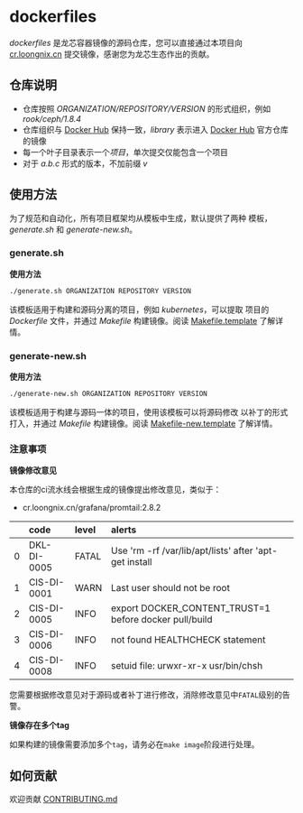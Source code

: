 # dockerfiles

*dockerfiles* 是龙芯容器镜像的源码仓库，您可以直接通过本项目向 [cr.loongnix.cn]
提交镜像，感谢您为龙芯生态作出的贡献。

## 仓库说明

* 仓库按照 *ORGANIZATION/REPOSITORY/VERSION* 的形式组织，例如 *rook/ceph/1.8.4*
* 仓库组织与 [Docker Hub] 保持一致，*library* 表示进入 [Docker Hub] 官方仓库的镜像
* 每一个叶子目录表示一个*项目*，单次提交仅能包含一个项目
* 对于 *a.b.c* 形式的版本，不加前缀 *v*

## 使用方法

为了规范和自动化，所有项目框架均从模板中生成，默认提供了两种
模板，*generate.sh* 和 *generate-new.sh*。

### generate.sh

__使用方法__

``` bash
./generate.sh ORGANIZATION REPOSITORY VERSION
```

该模板适用于构建和源码分离的项目，例如 *kubernetes*，可以提取
项目的 *Dockerfile* 文件，并通过 *Makefile* 构建镜像。阅读
[Makefile.template](Makefile.template) 了解详情。


### generate-new.sh

__使用方法__

``` bash
./generate-new.sh ORGANIZATION REPOSITORY VERSION
```

该模板适用于构建与源码一体的项目，使用该模板可以将源码修改
以补丁的形式打入，并通过 *Makefile* 构建镜像。阅读
[Makefile-new.template](Makefile-new.template) 了解详情。

### 注意事项

__镜像修改意见__

本仓库的ci流水线会根据生成的镜像提出修改意见，类似于：

- cr.loongnix.cn/grafana/promtail:2.8.2

|    | code        | level   | alerts                                                                                                                                          |
|---:|:------------|:--------|:------------------------------------------------------------------------------------------------------------------------------------------------|
|  0 | DKL-DI-0005 | FATAL   | Use 'rm -rf /var/lib/apt/lists' after 'apt-get install|update' : |0 /bin/sh -c apt-get update &&   apt-get install -qy   tzdata ca-certificates |
|  1 | CIS-DI-0001 | WARN    | Last user should not be root                                                                                                                    |
|  2 | CIS-DI-0005 | INFO    | export DOCKER_CONTENT_TRUST=1 before docker pull/build                                                                                          |
|  3 | CIS-DI-0006 | INFO    | not found HEALTHCHECK statement                                                                                                                 |
|  4 | CIS-DI-0008 | INFO    | setuid file: urwxr-xr-x usr/bin/chsh                                                                                                            |

您需要根据修改意见对于源码或者补丁进行修改，消除修改意见中`FATAL`级别的告警。

__镜像存在多个tag__

如果构建的镜像需要添加多个`tag`，请务必在`make image`阶段进行处理。

## 如何贡献

欢迎贡献 [CONTRIBUTING.md](CONTRIBUTING.md)


<!-- footer -->
[Docker Hub]: https://hub.docker.com
[cr.loongnix.cn]: https://cr.loongnix.cn
